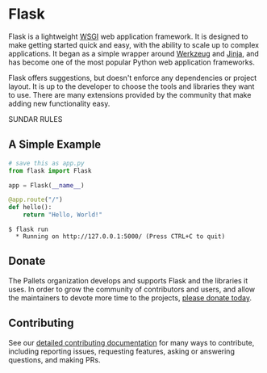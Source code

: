 # Flask

Flask is a lightweight [WSGI] web application framework. It is designed
to make getting started quick and easy, with the ability to scale up to
complex applications. It began as a simple wrapper around [Werkzeug]
and [Jinja], and has become one of the most popular Python web
application frameworks.

Flask offers suggestions, but doesn't enforce any dependencies or
project layout. It is up to the developer to choose the tools and
libraries they want to use. There are many extensions provided by the
community that make adding new functionality easy.

SUNDAR RULES

[WSGI]: https://wsgi.readthedocs.io/
[Werkzeug]: https://werkzeug.palletsprojects.com/
[Jinja]: https://jinja.palletsprojects.com/

## A Simple Example

```python
# save this as app.py
from flask import Flask

app = Flask(__name__)

@app.route("/")
def hello():
    return "Hello, World!"
```

```
$ flask run
  * Running on http://127.0.0.1:5000/ (Press CTRL+C to quit)
```

## Donate

The Pallets organization develops and supports Flask and the libraries
it uses. In order to grow the community of contributors and users, and
allow the maintainers to devote more time to the projects, [please
donate today].

[please donate today]: https://palletsprojects.com/donate

## Contributing

See our [detailed contributing documentation][contrib] for many ways to
contribute, including reporting issues, requesting features, asking or answering
questions, and making PRs.

[contrib]: https://palletsprojects.com/contributing/
